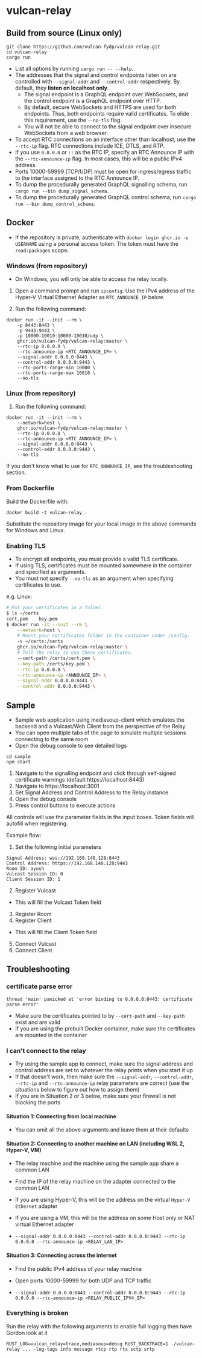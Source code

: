 # vulcan-relay

## Build from source (Linux only)
```
git clone https://github.com/vulcan-fydp/vulcan-relay.git
cd vulcan-relay
cargo run 
```

- List all options by running `cargo run -- --help`.
- The addresses that the signal and control endpoints listen on are controlled with `--signal-addr` and 
`--control-addr` respectively. By default, they **listen on localhost only**.
	- The signal endpoint is a GraphQL endpoint over WebSockets, and the control endpoint is a GraphQL endpoint over HTTP.
	- By default, secure WebSockets and HTTPS are used for both endpoints. Thus, both endpoints require valid certificates. To elide this requirement, use the `--no-tls` flag.
	- You will not be able to connect to the signal endpoint over insecure WebSockets from a web browser.
- To accept RTC connections on an interface other than localhost, use the `--rtc-ip` flag. 
RTC connections include ICE, DTLS, and RTP. 
- If you use `0.0.0.0` or `::` as the RTC IP, specify an RTC Announce IP with the `--rtc-announce-ip` flag. 
In most cases, this will be a public IPv4 address. 
- Ports 10000-59999 (TCP/UDP) must be open for ingress/egress traffic to the interface assigned to the RTC Announce IP. 
- To dump the procedurally generated GraphQL signalling schema, run `cargo run --bin dump_signal_schema`.
- To dump the procedurally generated GraphQL control schema, run `cargo run --bin dump_control_schema`.

## Docker
- If the repository is private, authenticate with `docker login ghcr.io -u USERNAME` using a personal access token. The token must have the `read:packages` scope.


### Windows (from repository)
- On Windows, you will only be able to access the relay locally. 

1. Open a command prompt and run `ipconfig`. Use the IPv4 address of the Hyper-V Virtual Ethernet Adapter as `RTC_ANNOUNCE_IP` below.

2. Run the following command:
```
docker run -it --init --rm \
	-p 8443:8443 \
	-p 9443:9443 \
	-p 10000-10010:10000-10010/udp \
	ghcr.io/vulcan-fydp/vulcan-relay:master \
	--rtc-ip 0.0.0.0 \
	--rtc-announce-ip <RTC_ANNOUNCE_IP> \
	--signal-addr 0.0.0.0:8443 \
	--control-addr 0.0.0.0:9443 \
	--rtc-ports-range-min 10000 \
	--rtc-ports-range-max 10010 \
	--no-tls
```

### Linux (from repository)
1. Run the following command:
```
docker run -it --init --rm \
	--network=host \
	ghcr.io/vulcan-fydp/vulcan-relay:master \
	--rtc-ip 0.0.0.0 \
	--rtc-announce-ip <RTC_ANNOUNCE_IP> \
	--signal-addr 0.0.0.0:8443 \
	--control-addr 0.0.0.0:9443 \
	--no-tls
```

If you don't know what to use for `RTC_ANNOUNCE_IP`, see the troubleshooting section.

### From Dockerfile
Build the Dockerfile with:
```
docker build -t vulcan-relay .
```
Substitute the repository image for your local image in the above commands for Windows and Linux.

### Enabling TLS
- To encrypt all endpoints, you must provide a valid TLS certificate. 
- If using TLS, certificates must be mounted somewhere in the container and specified as arguments.
- You must not specify `--no-tls` as an argument when specifying certificates to use.

e.g. Linux:
```bash
# Put your certificates in a folder.
$ ls ~/certs
cert.pem	key.pem
$ docker run -it --init --rm \
	--network=host \
	# Mount your certificates folder in the container under /config.
 	-v ~/certs:/certs
	ghcr.io/vulcan-fydp/vulcan-relay:master \
	# Tell the relay to use these certificates.
	--cert-path /certs/cert.pem \
	--key-path /certs/key.pem \
	--rtc-ip 0.0.0.0 \
	--rtc-announce-ip <ANNOUNCE_IP> \
	--signal-addr 0.0.0.0:8443 \
	--control-addr 0.0.0.0:9443 \
```

## Sample
- Sample web application using mediasoup-client which emulates the backend and a Vulcast/Web Client from the perspective of the Relay
- You can open multiple tabs of the page to simulate multiple sessions connecting to the same room
- Open the debug console to see detailed logs
```
cd sample
npm start
```

1. Navigate to the signalling endpoint and click through self-signed certificate warnings (default https://localhost:8443)
2. Navigate to https://localhost:3001
3. Set Signal Address and Control Address to the Relay instance
4. Open the debug console
5. Press control buttons to execute actions

All controls will use the parameter fields in the input boxes. Token fields will autofill when registering. 

Example flow:

1. Set the following initial parameters
```
Signal Address: wss://192.168.140.128:8443
Control Address: https://192.168.140.128:9443
Room ID: ayush
Vulcast Session ID: 0
Client Session ID: 1
```

2. Register Vulcast
- This will fill the Vulcast Token field
3. Register Room
4. Register Client
- This will fill the Client Token field
5. Connect Vulcast
6. Connect Client

## Troubleshooting

### certificate parse error
```
thread 'main' panicked at 'error binding to 0.0.0.0:8443: certificate parse error'
```
- Make sure the certificates pointed to by `--cert-path` and `--key-path` exist and are valid
- If you are using the prebuilt Docker container, make sure the certificates are mounted in the container

### I can't connect to the relay
- Try using the sample app to connect, make sure the signal address and 
control address are set to whatever the relay prints when you start it up
- If that doesn't work, then make sure the `--signal-addr`, `--control-addr`, `--rtc-ip` and `--rtc-announce-ip` 
relay parameters are correct (use the situations below to figure out how to assign them)
- If you are in Situation 2 or 3 below, make sure your firewall is not blocking the ports

#### Situation 1: Connecting from local machine
- You can omit all the above arguments and leave them at their defaults

#### Situation 2: Connecting to another machine on LAN (including WSL 2, Hyper-V, VM)
- The relay machine and the machine using the sample app share a common LAN
- Find the IP of the relay machine on the adapter connected to the common LAN
- If you are using Hyper-V, this will be the address on the virtual `Hyper-V Ethernet` adapter
- If you are using a VM, this will be the address on some Host only or NAT virtual Ethernet adapter

- `--signal-addr 0.0.0.0:8443 --control-addr 0.0.0.0:9443 --rtc-ip 0.0.0.0 --rtc-announce-ip <RELAY_LAN_IP>`

#### Situation 3: Connecting across the internet
- Find the public IPv4 address of your relay machine
- Open ports 10000-59999 for both UDP and TCP traffic

- `--signal-addr 0.0.0.0:8443 --control-addr 0.0.0.0:9443 --rtc-ip 0.0.0.0 --rtc-announce-ip <RELAY_PUBLIC_IPV4_IP>`

### Everything is broken
Run the relay with the following arguments to enable full logging then have Gordon look at it
```
RUST_LOG=vulcan_relay=trace,mediasoup=debug RUST_BACKTRACE=1 ./vulcan-relay ... -log-tags info message rtcp rtp rtx sctp srtp
```
